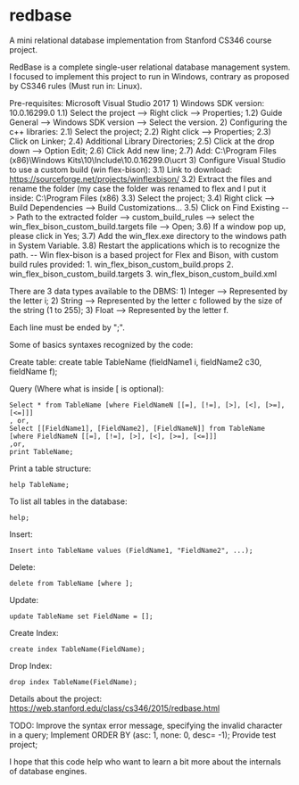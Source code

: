 # redbase
A mini relational database implementation from Stanford CS346 course project.

RedBase is a complete single-user relational database management system.
I focused to implement this project to run in Windows, contrary as proposed by CS346 rules (Must run in: Linux).

Pre-requisites:
Microsoft Visual Studio 2017
    1) Windows SDK version: 10.0.16299.0
        1.1) Select the project --> Right click --> Properties;
        1.2) Guide General --> Windows SDK version --> Select the version.
    2) Configuring the c++ libraries:
        2.1) Select the project;
        2.2) Right click --> Properties;
        2.3) Click on Linker;
        2.4) Additional Library Directories;
        2.5) Click at the drop down --> Option Edit;
        2.6) Click Add new line;
        2.7) Add: C:\Program Files (x86)\Windows Kits\10\Include\10.0.16299.0\ucrt
    3) Configure Visual Studio to use a custom build (win flex-bison):
        3.1) Link to download: https://sourceforge.net/projects/winflexbison/
        3.2) Extract the files and rename the folder (my case the folder was renamed to flex and I put it inside: C:\Program Files (x86)
        3.3) Select the project;
        3.4) Right click --> Build Dependencies --> Build Customizations...
        3.5) Click on Find Existing --> Path to the extracted folder --> custom_build_rules --> select the win_flex_bison_custom_build.targets file --> Open;
        3.6) If a window  pop up, please click in Yes;
        3.7) Add the win_flex.exe directory to the windows path in System Variable.
        3.8) Restart the applications which is to recognize the path.
        -- Win flex-bison is a based project for Flex and Bison, with custom build rules provided:
            1. win_flex_bison_custom_build.props
            2. win_flex_bison_custom_build.targets
            3. win_flex_bison_custom_build.xml            

There are 3 data types available to the DBMS:
    1) Integer --> Represented by the letter i;
    2) String  --> Represented by the letter c followed by the size of the string (1 to 255);
    3) Float   --> Represented by the letter f.

Each line must be ended by ";".
    
Some of basics syntaxes recognized by the code:

Create table:
    create table TableName (fieldName1 i, fieldName2 c30, fieldName f);

Query (Where what is inside [ is optional):

    Select * from TableName [where FieldNameN [[=], [!=], [>], [<], [>=], [<=]]]
    , or,
    Select [[FieldName1], [FieldName2], [FieldNameN]] from TableName [where FieldNameN [[=], [!=], [>], [<], [>=], [<=]]]
    ,or,
    print TableName;
    
Print a table structure:

    help TableName;
    
To list all tables in the database:

    help;
    
Insert:

    Insert into TableName values (FieldName1, "FieldName2", ...);

Delete:

    delete from TableName [where ];

Update:

    update TableName set FieldName = [];

Create Index:

    create index TableName(FieldName);
    
Drop Index:

    drop index TableName(FieldName);

Details about the project: https://web.stanford.edu/class/cs346/2015/redbase.html

TODO:
    Improve the syntax error message, specifying the invalid character in a query;
    Implement ORDER BY (asc: 1, none: 0, desc= -1);
    Provide test project;

I hope that this code help who want to learn a bit more about the internals of database engines.
